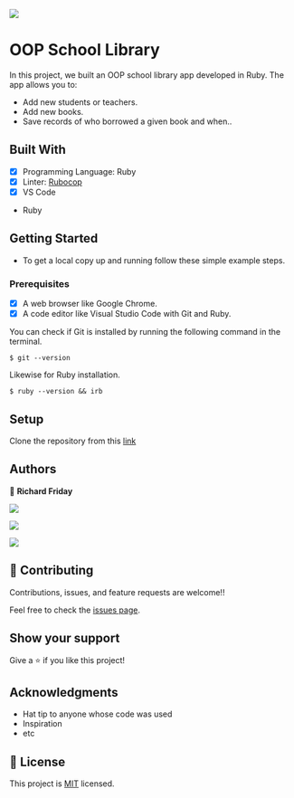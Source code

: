 ![](https://img.shields.io/badge/Microverse-blueviolet)

# OOP School Library

In this project, we built an OOP school library app developed in Ruby. The app allows you to:

- Add new students or teachers.
- Add new books.
- Save records of who borrowed a given book and when..



## Built With

- [x] Programming Language: Ruby
- [x] Linter: [Rubocop](https://rubocop.org/)
- [x] VS Code

- Ruby

## Getting Started

- To get a local copy up and running follow these simple example steps.

### Prerequisites

- [x] A web browser like Google Chrome.
- [x] A code editor like Visual Studio Code with Git and Ruby.

You can check if Git is installed by running the following command in the terminal.
```
$ git --version
```

Likewise for Ruby installation.
```
$ ruby --version && irb
```

## Setup

Clone the repository from this [link](https://github.com/ppmarq1/OOP-school-library.git)



## Authors

👤 **Richard Friday**

<p align="left">

<a href = "https://www.linkedin.com/in/richard-friday-54980718a/"><img src="https://img.icons8.com/fluent/48/000000/linkedin.png"/></a>
  
<p align="left">

<a href = "https://twitter.com/richardfriday14"><img src="https://img.icons8.com/fluent/48/000000/twitter.png"/></a>

<p align="left">
    
<a href = "https://github.com/Richez003"><img src="https://img.icons8.com/fluent/48/000000/github.png"/></a>

</p>

## 🤝 Contributing

Contributions, issues, and feature requests are welcome!!

Feel free to check the [issues page](https://github.com/ppmarq1/OOP-school-library/issues).

## Show your support

Give a ⭐️ if you like this project!

## Acknowledgments

- Hat tip to anyone whose code was used
- Inspiration
- etc

## 📝 License

This project is [MIT](./MIT.md) licensed.
